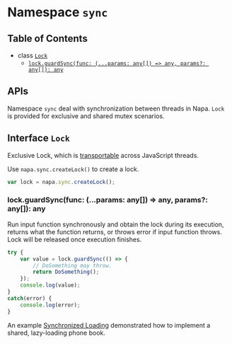 # Namespace `sync`
## Table of Contents
- class [`Lock`](#interface-lock)
    - [`lock.guardSync(func: (...params: any[]) => any, params?: any[]): any`](#lock-guard-sync-func-any-any)
<!--
    // Preserve this interface for async lock.
    - [`lock.guard(func: () => Promise<any>): Promise<any>`](#lock-guard-func-promise-any-promise-any)
-->
<!--
- class [`ReadWriteLock`](#class-readwritelock)
    - [`rwlock.guardRead(func: () => any): any`](#rwlock-guardread-func-any-any)
    - [`rwlock.guardWrite(func: () => any): any`](#rwlock-guardwrite-func-any-any)
-->

## APIs
Namespace `sync` deal with synchronization between threads in Napa. `Lock` <!-- and `ReadWriteLock` are --> is provided for exclusive and shared mutex scenarios.
## <a name="interface-lock"></a> Interface `Lock`
Exclusive Lock, which is [transportable](transport.md#transportable) across JavaScript threads.

Use `napa.sync.createLock()` to create a lock.
```ts
var lock = napa.sync.createLock();
```
### <a name="lock-guard-sync-func-any-any"></a> lock.guardSync(func: (...params: any[]) => any, params?: any[]): any
Run input function synchronously and obtain the lock during its execution, returns what the function returns, or throws error if input function throws. Lock will be released once execution finishes.
```ts
try {
    var value = lock.guardSync(() => {
        // DoSomething may throw.
        return DoSomething();
    });
    console.log(value);
}
catch(error) {
    console.log(error);
}
```

An example [Synchronized Loading](./../../examples/tutorial/synchronized-loading) demonstrated how to implement a shared, lazy-loading phone book.

<!--
### <a name="lock-guard-func-promise-any-promise-any"></a> lock.guard(func: () => Promise\<any>): Promise\<any>

// TBD: this is a non-blocking guard function.
//      It tries to obtain the lock and run the func.
//      It will return regardless of whether it obtained the lock successfully.

-->
<!--
## Class `ReadWriteLock`
Read-write lock, which is [transportable](transport.md#transportable) across JavaScript threads.

// TBD: RWLock APIs may be redesign in future.

Example: Creating a read-write lock with operator `new`.
```ts
let lock = new napa.sync.ReadWriteLock();
```

### rwlock.guardRead(func: () => any): any
Run input function synchronously and obtain the read (shared) lock during its execution, returns what the function returns, or throws error if input function throws. Read lock will be released once execution finishes. Multiple guardRead across threads can enter simultaneously while no pending guardWrite.

```ts
try {
    let value = lock.guardRead(() => {
        // DoRead may throw.
        return DoRead();
    });
    console.log(value);
}
catch(error) {
    console.log(error);
}
```

### rwlock.guardWrite(func: () => any): any

Run input function synchronously and obtain the write (exclusive) lock during its execution, returns what the function returns, or throws error if input function throws. Write lock will be released once execution finishes. Multiple guardWrite across threads cannot entered simultaneously, and will always wait if there is any pending guardRead.

```ts
try {
    let value = lock.guardWrite(() => {
        // DoWrite may throw.
        return DoWrite();
    });
    console.log(value);
}
catch(error) {
    console.log(error);
}
-->
